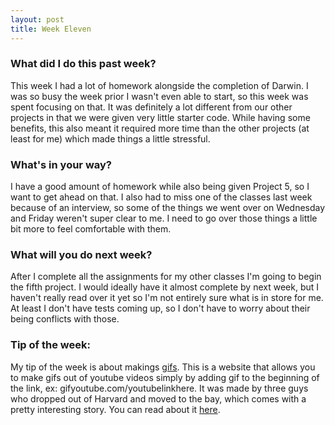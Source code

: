 ```yaml
---
layout: post
title: Week Eleven
---
```


### What did I do this past week?
This week I had a lot of homework alongside the completion of Darwin. I was so busy the week prior I wasn't even able to start, so this week was spent focusing on that. It was definitely a lot different from our other projects in that we were given very little starter code. While having some benefits, this also meant it required more time than the other projects (at least for me) which made things a little stressful.

### What's in your way?
I have a good amount of homework while also being given Project 5, so I want to get ahead on that. I also had to miss one of the classes last week because of an interview, so some of the things we went over on Wednesday and Friday weren't super clear to me. I need to go over those things a little bit more to feel comfortable with them.

### What will you do next week?
After I complete all the assignments for my other classes I'm going to begin the fifth project. I would ideally have it almost complete by next week, but I haven't really read over it yet so I'm not entirely sure what is in store for me. At least I don't have tests coming up, so I don't have to worry about their being conflicts with those.

### Tip of the week:
My tip of the week is about makings [gifs](https://www.gifs.com). This is a website that allows you to make gifs out of youtube videos simply by adding gif to the beginning of the link, ex: gifyoutube.com/youtubelinkhere. It was made by three guys who dropped out of Harvard and moved to the bay, which comes with a pretty interesting story. You can read about it [here](https://medium.com/@roryoreilly/harvard-to-homeless-all-because-of-animated-gifs-ca6a918baccd#.wt3636hdt).